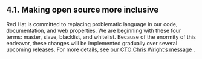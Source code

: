 ## 4.1. Making open source more inclusive




Red Hat is committed to replacing problematic language in our code, documentation, and web properties. We are beginning with these four terms: master, slave, blacklist, and whitelist. Because of the enormity of this endeavor, these changes will be implemented gradually over several upcoming releases. For more details, see [our CTO Chris Wright’s message](https://www.redhat.com/en/blog/making-open-source-more-inclusive-eradicating-problematic-language) .

